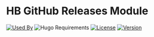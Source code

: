# HB GitHub Releases Module

[![Used By](https://img.shields.io/badge/dynamic/json?color=success&label=used+by&query=repositories_humanize&logo=hugo&style=flat-square&url=https://api.razonyang.com/v1/github/dependents/hbstack/github-releases)](https://github.com/hbstack/github-releases/network/dependents)
![Hugo Requirements](https://img.shields.io/badge/dynamic/json?color=important&label=requirements&query=requirements&logo=hugo&style=flat-square&url=https://api.razonyang.com/v1/hugo/modules/github.com/hbstack/github-releases)
[![License](https://img.shields.io/github/license/hbstack/github-releases?style=flat-square)](https://github.com/hbstack/github-releases/blob/main/LICENSE)
[![Version](https://img.shields.io/github/v/tag/hbstack/github-releases?label=version&style=flat-square)](https://github.com/hbstack/github-releases/tags)
